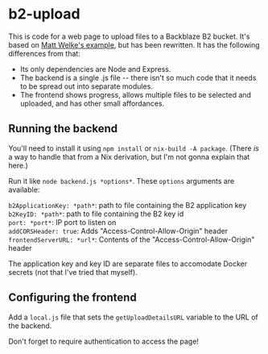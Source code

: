 b2-upload
=====

This is code for a web page to upload files to a Backblaze B2 bucket.  It's based on [Matt Welke's example](https://github.com/mattwelke/upload-file-to-backblaze-b2-from-browser-example), but has been rewritten.  It has the following differences from that:

- Its only dependencies are Node and Express.
- The backend is a single .js file -- there isn't so much code that it needs to be spread out into separate modules.
- The frontend shows progress, allows multiple files to be selected and uploaded, and has other small affordances.

Running the backend
-----

You'll need to install it using `npm install` or `nix-build -A package`.  (There *is* a way to handle that from a Nix derivation, but I'm not gonna explain that here.)

Run it like `node backend.js *options*`.  These `options` arguments are available:

`b2ApplicationKey: *path*`: path to file containing the B2 application key  
`b2KeyID: *path*`: path to file containing the B2 key id  
`port: *port*`: IP port to listen on  
`addCORSHeader: true`: Adds "Access-Control-Allow-Origin" header  
`frontendServerURL: *url*`: Contents of the "Access-Control-Allow-Origin" header

The application key and key ID are separate files to accomodate Docker secrets (not that I've tried that myself).

Configuring the frontend
-----

Add a `local.js` file that sets the `getUploadDetailsURL` variable to the URL of the backend.

Don't forget to require authentication to access the page!
